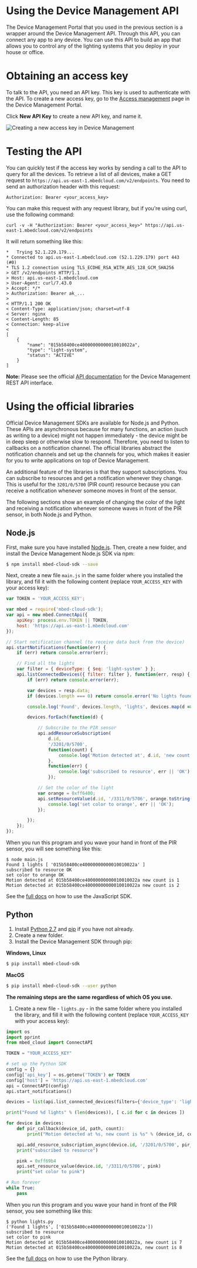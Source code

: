 # Using the Device Management API

The Device Management Portal that you used in the previous section is a wrapper around the Device Management API. Through this API, you can connect any app to any device. You can use this API to build an app that allows you to control any of the lighting systems that you deploy in your house or office.

# Obtaining an access key

To talk to the API, you need an API key. This key is used to authenticate with the API. To create a new access key, go to the [Access management](https://portal.mbedcloud.com/access/keys) page in the Device Management Portal.

Click **New API Key** to create a new API key, and name it.

<span class="images">![Creating a new access key in Device Management](https://s3-us-west-2.amazonaws.com/cloud-docs-images/lights14.png)</span>

# Testing the API

You can quickly test if the access key works by sending a call to the API to query for all the devices. To retrieve a list of all devices, make a GET request to `https://api.us-east-1.mbedcloud.com/v2/endpoints`. You need to send an authorization header with this request:

```
Authorization: Bearer <your_access_key>
```

You can make this request with any request library, but if you're using curl, use the following command:

```
curl -v -H "Authorization: Bearer <your_access_key>" https://api.us-east-1.mbedcloud.com/v2/endpoints
```

It will return something like this:

```
*   Trying 52.1.229.179...
* Connected to api.us-east-1.mbedcloud.com (52.1.229.179) port 443 (#0)
* TLS 1.2 connection using TLS_ECDHE_RSA_WITH_AES_128_GCM_SHA256
> GET /v2/endpoints HTTP/1.1
> Host: api.us-east-1.mbedcloud.com
> User-Agent: curl/7.43.0
> Accept: */*
> Authorization: Bearer ak_...
>
< HTTP/1.1 200 OK
< Content-Type: application/json; charset=utf-8
< Server: nginx
< Content-Length: 85
< Connection: keep-alive
<
[
    {
        "name": "015b58400ce40000000000010010022a",
        "type": "light-system",
        "status": "ACTIVE"
    }
]
```

<span class="notes">**Note:** Please see the official [API documentation](https://www.pelion.com/docs/device-management/current/service-api-references/index.html) for the Device Management REST API interface.</span>

# Using the official libraries

Official Device Management SDKs are available for Node.js and Python. These APIs are asynchronous because for many functions, an action (such as writing to a device) might not happen immediately - the device might be in deep sleep or otherwise slow to respond. Therefore, you need to listen to callbacks on a notification channel. The official libraries abstract the notification channels and set up the channels for you, which makes it easier for you to write applications on top of Device Management.

An additional feature of the libraries is that they support subscriptions. You can subscribe to resources and get a notification whenever they change. This is useful for the `3201/0/5700` (PIR count) resource because you can receive a notification whenever someone moves in front of the sensor.

The following sections show an example of changing the color of the light and receiving a notification whenever someone waves in front of the PIR sensor, in both Node.js and Python.

## Node.js

First, make sure you have installed [Node.js](http://nodejs.org). Then, create a new folder, and install the Device Management Node.js SDK via npm:

```bash
$ npm install mbed-cloud-sdk --save
```

Next, create a new file `main.js` in the same folder where you installed the library, and fill it with the following content (replace `YOUR_ACCESS_KEY` with your access key):

```js
var TOKEN = 'YOUR_ACCESS_KEY';

var mbed = require('mbed-cloud-sdk');
var api = new mbed.ConnectApi({
    apiKey: process.env.TOKEN || TOKEN,
    host: 'https://api.us-east-1.mbedcloud.com'
});

// Start notification channel (to receive data back from the device)
api.startNotifications(function(err) {
    if (err) return console.error(err);

    // Find all the lights
    var filter = { deviceType: { $eq: 'light-system' } };
    api.listConnectedDevices({ filter: filter }, function(err, resp) {
        if (err) return console.error(err);

        var devices = resp.data;
        if (devices.length === 0) return console.error('No lights found...');

        console.log('Found', devices.length, 'lights', devices.map(d => d.id));

        devices.forEach(function(d) {

            // Subscribe to the PIR sensor
            api.addResourceSubscription(
                d.id,
                '/3201/0/5700',
                function(count) {
                    console.log('Motion detected at', d.id, 'new count is', count);
                },
                function(err) {
                    console.log('subscribed to resource', err || 'OK');
                });

            // Set the color of the light
            var orange = 0xff6400;
            api.setResourceValue(d.id, '/3311/0/5706', orange.toString(), function(err) {
                console.log('set color to orange', err || 'OK');
            });

        });
    });
});
```

When you run this program and you wave your hand in front of the PIR sensor, you will see something like this:

```
$ node main.js
Found 1 lights [ '015b58400ce40000000000010010022a' ]
subscribed to resource OK
set color to orange OK
Motion detected at 015b58400ce40000000000010010022a new count is 1
Motion detected at 015b58400ce40000000000010010022a new count is 2
```

See the [full docs](https://cloud.mbed.com/docs/current/mbed-cloud-sdk-javascript/) on how to use the JavaScript SDK.

## Python

1. Install [Python 2.7](https://www.python.org/downloads/) and [pip](https://pip.pypa.io/en/stable/installing/) if you have not already.
1. Create a new folder.
1. Install the Device Management SDK through pip:

**Windows, Linux**
```bash
$ pip install mbed-cloud-sdk
```
**MacOS**

```bash
$ pip install mbed-cloud-sdk --user python
```
**The remaining steps are the same regardless of which OS you use.**

1. Create a new file - `lights.py` - in the same folder where you installed the library, and fill it with the following content (replace `YOUR_ACCESS_KEY` with your access key):

```python
import os
import pprint
from mbed_cloud import ConnectAPI

TOKEN = "YOUR_ACCESS_KEY"

# set up the Python SDK
config = {}
config['api_key'] = os.getenv('TOKEN') or TOKEN
config['host'] = 'https://api.us-east-1.mbedcloud.com'
api = ConnectAPI(config)
api.start_notifications()

devices = list(api.list_connected_devices(filters={'device_type': 'light-system'}))

print("Found %d lights" % (len(devices)), [ c.id for c in devices ])

for device in devices:
    def pir_callback(device_id, path, count):
        print("Motion detected at %s, new count is %s" % (device_id, count))

    api.add_resource_subscription_async(device.id, '/3201/0/5700', pir_callback)
    print("subscribed to resource")

    pink = 0xff69b4
    api.set_resource_value(device.id, '/3311/0/5706', pink)
    print("set color to pink")

# Run forever
while True:
    pass
```

When you run this program and you wave your hand in front of the PIR sensor, you see something like this:

```
$ python lights.py
('Found 1 lights', ['015b58400ce40000000000010010022a'])
subscribed to resource
set color to pink
Motion detected at 015b58400ce40000000000010010022a, new count is 7
Motion detected at 015b58400ce40000000000010010022a, new count is 8
```

See the [full docs](https://cloud.mbed.com/docs/current/mbed-cloud-sdk-python/index.html) on how to use the Python library.
